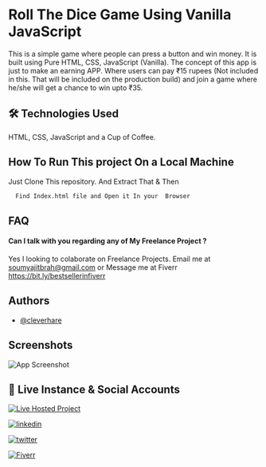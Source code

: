 
# Roll The Dice Game Using Vanilla JavaScript 

This is a simple game where people can press a button and win money. It is built using Pure HTML, CSS, JavaScript (Vanilla). 
The concept of this app is just to make an earning APP. Where users can pay ₹15 rupees (Not included in this. That will be included on the production build) and join a game where he/she will get a chance to win upto ₹35.

## 🛠 Technologies Used
HTML, CSS, JavaScript and a Cup of Coffee. 


## How To Run This project On a Local Machine

Just Clone This repository. And Extract That & Then

```bash
  Find Index.html file and Open it In your  Browser
```
    

## FAQ

#### Can I talk with you regarding any of My Freelance Project ?

Yes I looking to colaborate on Freelance Projects. Email me at soumyajitbrah@gmail.com or Message me at Fiverr https://bit.ly/bestsellerinfiverr



## Authors

- [@cleverhare](https://www.github.com/cleverhare)


## Screenshots

![App Screenshot](https://screenshot-proxy.netlify.app/f_avif,w_336/https://d33wubrfki0l68.cloudfront.net/627bcd0f8d63a30008a37aff/screenshot_2022-05-11-14-49-58-0000.png)


## 🔗 Live Instance & Social Accounts
[![Live Hosted Project](https://img.shields.io/badge/Live_Instance-000?style=for-the-badge&logo=ko-fi&logoColor=white)](https://roll-the-dice-cleverhare.netlify.app/)

[![linkedin](https://img.shields.io/badge/linkedin-0A66C2?style=for-the-badge&logo=linkedin&logoColor=white)](https://www.linkedin.com/in/soumyajit-brahma-b665b4231/)

[![twitter](https://img.shields.io/badge/twitter-1DA1F2?style=for-the-badge&logo=twitter&logoColor=white)](https://twitter.com/scaresteeler)

[![Fiverr](https://img.shields.io/badge/Fiverr-3ea088?style=for-the-badge&logo=fiverr&logoColor=white)](https://fiverr.com/cleverhare)

